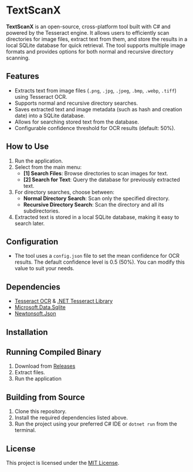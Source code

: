 # TextScanX

**TextScanX** is an open-source, cross-platform tool built with C# and powered by the Tesseract engine. It allows users to efficiently scan directories for image files, extract text from them, and store the results in a local SQLite database for quick retrieval. The tool supports multiple image formats and provides options for both normal and recursive directory scanning.

## Features

- Extracts text from image files (`.png`, `.jpg`, `.jpeg`, `.bmp`, `.webp`, `.tiff`) using Tesseract OCR.
- Supports normal and recursive directory searches.
- Saves extracted text and image metadata (such as hash and creation date) into a SQLite database.
- Allows for searching stored text from the database.
- Configurable confidence threshold for OCR results (default: 50%).

## How to Use

1. Run the application.
2. Select from the main menu:
   - **[1] Search Files**: Browse directories to scan images for text.
   - **[2] Search for Text**: Query the database for previously extracted text.
3. For directory searches, choose between:
   - **Normal Directory Search**: Scan only the specified directory.
   - **Recursive Directory Search**: Scan the directory and all its subdirectories.
4. Extracted text is stored in a local SQLite database, making it easy to search later.

## Configuration

- The tool uses a `config.json` file to set the mean confidence for OCR results. The default confidence level is 0.5 (50%). You can modify this value to suit your needs.

## Dependencies

- [Tesseract OCR](https://github.com/tesseract-ocr/tesseract) & [.NET Tesseract Library](https://github.com/charlesw/tesseract)
- [Microsoft.Data.Sqlite](https://www.nuget.org/packages/Microsoft.Data.Sqlite)
- [Newtonsoft.Json](https://www.newtonsoft.com/json)

## Installation
## Running Compiled Binary
1. Download from [Releases](https://github.com/whoswhip/TextScanX/releases/latest)
2. Extract files.
3. Run the application
## Building from Source
1. Clone this repository.
2. Install the required dependencies listed above.
3. Run the project using your preferred C# IDE or `dotnet run` from the terminal.

## License

This project is licensed under the [MIT License](https://github.com/whoswhip/TextScanX/blob/master/LICENSE.txt).
